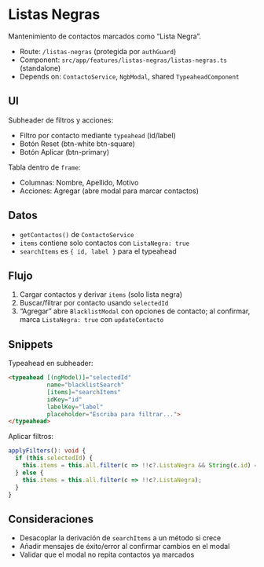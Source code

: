 # Listas Negras

Mantenimiento de contactos marcados como “Lista Negra”.

- Route: `/listas-negras` (protegida por `authGuard`)
- Component: `src/app/features/listas-negras/listas-negras.ts` (standalone)
- Depends on: `ContactoService`, `NgbModal`, shared `TypeaheadComponent`

## UI

Subheader de filtros y acciones:
- Filtro por contacto mediante `typeahead` (id/label)
- Botón Reset (btn-white btn-square)
- Botón Aplicar (btn-primary)

Tabla dentro de `frame`:
- Columnas: Nombre, Apellido, Motivo
- Acciones: Agregar (abre modal para marcar contactos)

## Datos

- `getContactos()` de `ContactoService`
- `items` contiene solo contactos con `ListaNegra: true`
- `searchItems` es `{ id, label }` para el typeahead

## Flujo

1) Cargar contactos y derivar `items` (solo lista negra)
2) Buscar/filtrar por contacto usando `selectedId`
3) “Agregar” abre `BlacklistModal` con opciones de contacto; al confirmar, marca `ListaNegra: true` con `updateContacto`

## Snippets

Typeahead en subheader:
```html
<typeahead [(ngModel)]="selectedId"
           name="blacklistSearch"
           [items]="searchItems"
           idKey="id"
           labelKey="label"
           placeholder="Escriba para filtrar...">
</typeahead>
```

Aplicar filtros:
```ts
applyFilters(): void {
  if (this.selectedId) {
    this.items = this.all.filter(c => !!c?.ListaNegra && String(c.id) === String(this.selectedId));
  } else {
    this.items = this.all.filter(c => !!c?.ListaNegra);
  }
}
```

## Consideraciones

- Desacoplar la derivación de `searchItems` a un método si crece
- Añadir mensajes de éxito/error al confirmar cambios en el modal
- Validar que el modal no repita contactos ya marcados
